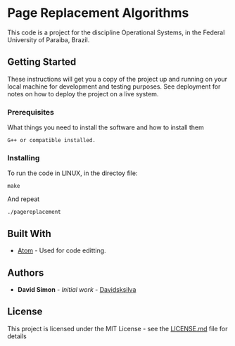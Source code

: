 # Page Replacement Algorithms

This code is a project for the discipline Operational Systems, in the Federal University of Paraiba, Brazil.

## Getting Started

These instructions will get you a copy of the project up and running on your local machine for development and testing purposes. See deployment for notes on how to deploy the project on a live system.

### Prerequisites

What things you need to install the software and how to install them

```
G++ or compatible installed.
```

### Installing

To run the code in LINUX, in the directoy file:

```
make
```

And repeat

```
./pagereplacement
```

## Built With

* [Atom](https://atom.io/) - Used for code editting.

## Authors

* **David Simon** - *Initial work* - [Davidsksilva](https://github.com/Davidsksilva)

## License

This project is licensed under the MIT License - see the [LICENSE.md](LICENSE.md) file for details
